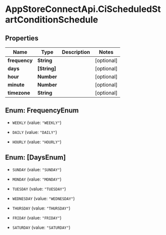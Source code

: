 # AppStoreConnectApi.CiScheduledStartConditionSchedule

## Properties

Name | Type | Description | Notes
------------ | ------------- | ------------- | -------------
**frequency** | **String** |  | [optional] 
**days** | **[String]** |  | [optional] 
**hour** | **Number** |  | [optional] 
**minute** | **Number** |  | [optional] 
**timezone** | **String** |  | [optional] 



## Enum: FrequencyEnum


* `WEEKLY` (value: `"WEEKLY"`)

* `DAILY` (value: `"DAILY"`)

* `HOURLY` (value: `"HOURLY"`)





## Enum: [DaysEnum]


* `SUNDAY` (value: `"SUNDAY"`)

* `MONDAY` (value: `"MONDAY"`)

* `TUESDAY` (value: `"TUESDAY"`)

* `WEDNESDAY` (value: `"WEDNESDAY"`)

* `THURSDAY` (value: `"THURSDAY"`)

* `FRIDAY` (value: `"FRIDAY"`)

* `SATURDAY` (value: `"SATURDAY"`)




